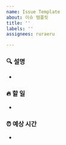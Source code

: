 ```yaml
---
name: Issue Template
about: 이슈 템플릿
title: ''
labels: ''
assignees: ruraeru

---
```


### 🔍 설명
- 

### 🔥 할 일
-

### ⏰ 예상 시간
-

